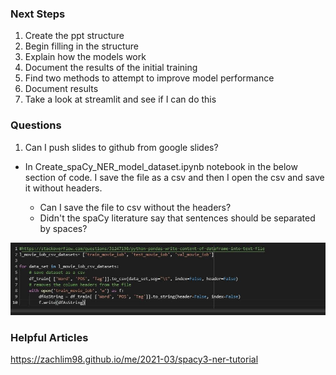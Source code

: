 ### Next Steps

1. Create the ppt structure
2. Begin filling in the structure
3. Explain how the models work
4. Document the results of the initial training
5. Find two methods to attempt to improve model performance
6. Document results
7. Take a look at streamlit and see if I can do this


### Questions

1. Can I push slides to github from google slides?

<ul><li> In Create_spaCy_NER_model_dataset.ipynb notebook in the below section of code.  I save the file as a csv and then I open the csv and save it without headers.</li>
<ul><li>Can I save the file to csv without the headers?</li>
    <li>Didn't the spaCy literature say that sentences should be separated by spaces?</li></ul></ul>
    
![](../images/create_spaCy_NER_model_dataset_data_save.JPG)






### Helpful Articles
https://zachlim98.github.io/me/2021-03/spacy3-ner-tutorial
